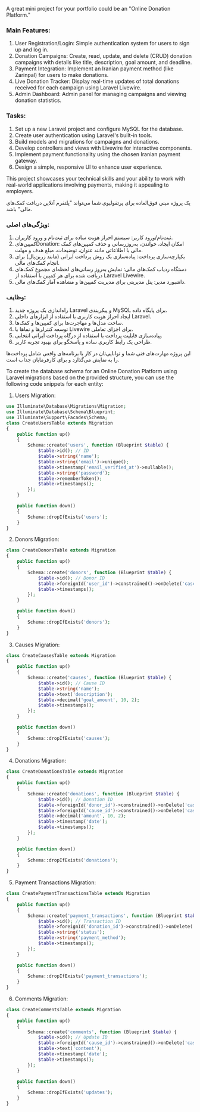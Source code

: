 A great mini project for your portfolio could be an "Online Donation Platform."

### Main Features:
1. User Registration/Login: Simple authentication system for users to sign up and log in.
2. Donation Campaigns: Create, read, update, and delete (CRUD) donation campaigns with details like title, description, goal amount, and deadline.
3. Payment Integration: Implement an Iranian payment method (like Zarinpal) for users to make donations.
4. Live Donation Tracker: Display real-time updates of total donations received for each campaign using Laravel Livewire.
5. Admin Dashboard: Admin panel for managing campaigns and viewing donation statistics.

### Tasks:
1. Set up a new Laravel project and configure MySQL for the database.
2. Create user authentication using Laravel's built-in tools.
3. Build models and migrations for campaigns and donations.
4. Develop controllers and views with Livewire for interactive components.
5. Implement payment functionality using the chosen Iranian payment gateway.
6. Design a simple, responsive UI to enhance user experience.

This project showcases your technical skills and your ability to work with real-world applications involving payments, making it appealing to employers.

یک پروژه مینی فوق‌العاده برای پرتفولیوی شما می‌تواند "پلتفرم آنلاین دریافت کمک‌های مالی" باشد.

### ویژگی‌های اصلی:
1. ثبت‌نام/ورود کاربر: سیستم احراز هویت ساده برای ثبت‌نام و ورود کاربران.
2. کمپین‌هایDonation: امکان ایجاد، خواندن، به‌روزرسانی و حذف کمپین‌های کمک مالی با اطلاعاتی مانند عنوان، توضیحات، مبلغ هدف و مهلت.
3. یکپارچه‌سازی پرداخت: پیاده‌سازی یک روش پرداخت ایرانی (مانند زرین‌پال) برای انجام کمک‌های مالی.
4. دستگاه ردیاب کمک‌های مالی: نمایش به‌روز رسانی‌های لحظه‌ای مجموع کمک‌های دریافت شده برای هر کمپین با استفاده از Laravel Livewire.
5. داشبورد مدیر: پنل مدیریتی برای مدیریت کمپین‌ها و مشاهده آمار کمک‌های مالی.

### وظایف:
1. راه‌اندازی یک پروژه جدید Laravel و پیکربندی MySQL برای پایگاه داده.
2. ایجاد احراز هویت کاربری با استفاده از ابزارهای داخلی Laravel.
3. ساخت مدل‌ها و مهاجرت‌ها برای کمپین‌ها و کمک‌ها.
4. توسعه کنترلرها و نماها با Livewire برای اجزای تعاملی.
5. پیاده‌سازی قابلیت پرداخت با استفاده از درگاه پرداخت ایرانی انتخابی.
6. طراحی یک رابط کاربری ساده و پاسخگو برای بهبود تجربه کاربر.

این پروژه مهارت‌های فنی شما و توانایی‌تان در کار با برنامه‌های واقعی شامل پرداخت‌ها را به نمایش می‌گذارد و برای کارفرمایان جذاب است.

To create the database schema for an Online Donation Platform using Laravel migrations based on the provided structure, you can use the following code snippets for each entity:

1. Users Migration:
```php
use Illuminate\Database\Migrations\Migration;
use Illuminate\Database\Schema\Blueprint;
use Illuminate\Support\Facades\Schema;
class CreateUsersTable extends Migration
{
    public function up()
    {
        Schema::create('users', function (Blueprint $table) {
            $table->id(); // ID
            $table->string('name');
            $table->string('email')->unique();
            $table->timestamp('email_verified_at')->nullable();
            $table->string('password');
            $table->rememberToken();
            $table->timestamps();
        });
    }

    public function down()
    {
        Schema::dropIfExists('users');
    }
}
```

2. Donors Migration:
```php
class CreateDonorsTable extends Migration
{
    public function up()
    {
        Schema::create('donors', function (Blueprint $table) {
            $table->id(); // Donor ID
            $table->foreignId('user_id')->constrained()->onDelete('cascade'); // User ID from users
            $table->timestamps();
        });
    }

    public function down()
    {
        Schema::dropIfExists('donors');
    }
}
```

3. Causes Migration:
```php
class CreateCausesTable extends Migration
{
    public function up()
    {
        Schema::create('causes', function (Blueprint $table) {
            $table->id(); // Cause ID
            $table->string('name');
            $table->text('description');
            $table->decimal('goal_amount', 10, 2);
            $table->timestamps();
        });
    }

    public function down()
    {
        Schema::dropIfExists('causes');
    }
}
```

4. Donations Migration:
```php
class CreateDonationsTable extends Migration
{
    public function up()
    {
        Schema::create('donations', function (Blueprint $table) {
            $table->id(); // Donation ID
            $table->foreignId('donor_id')->constrained()->onDelete('cascade'); // Foreign key to donors
            $table->foreignId('cause_id')->constrained()->onDelete('cascade'); // Foreign key to causes
            $table->decimal('amount', 10, 2);
            $table->timestamp('date');
            $table->timestamps();
        });
    }

    public function down()
    {
        Schema::dropIfExists('donations');
    }
}
```

5. Payment Transactions Migration:
```php
class CreatePaymentTransactionsTable extends Migration
{
    public function up()
    {
        Schema::create('payment_transactions', function (Blueprint $table) {
            $table->id(); // Transaction ID
            $table->foreignId('donation_id')->constrained()->onDelete('cascade'); // Foreign key to donations
            $table->string('status');
            $table->string('payment_method');
            $table->timestamps();
        });
    }

    public function down()
    {
        Schema::dropIfExists('payment_transactions');
    }
}
```

6. Comments Migration:
```php
class CreateCommentsTable extends Migration
{
    public function up()
    {
        Schema::create('comments', function (Blueprint $table) {
            $table->id(); // Update ID
            $table->foreignId('cause_id')->constrained()->onDelete('cascade'); // Foreign key to causes
            $table->text('content');
            $table->timestamp('date');
            $table->timestamps();
        });
    }

    public function down()
    {
        Schema::dropIfExists('updates');
    }
}
```